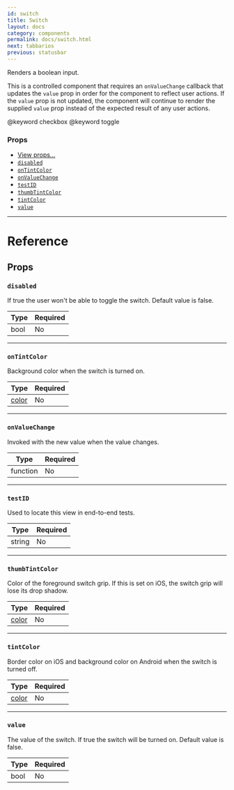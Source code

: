 ```yaml
---
id: switch
title: Switch
layout: docs
category: components
permalink: docs/switch.html
next: tabbarios
previous: statusbar
---
```

Renders a boolean input.

This is a controlled component that requires an `onValueChange` callback that updates the `value` prop in order for the component to reflect user actions. If the `value` prop is not updated, the component will continue to render the supplied `value` prop instead of the expected result of any user actions.

@keyword checkbox
@keyword toggle

### Props

- [View props...](docs/view-props.html)
- [`disabled`](docs/switch.html#disabled)
- [`onTintColor`](docs/switch.html#ontintcolor)
- [`onValueChange`](docs/switch.html#onvaluechange)
- [`testID`](docs/switch.html#testid)
- [`thumbTintColor`](docs/switch.html#thumbtintcolor)
- [`tintColor`](docs/switch.html#tintcolor)
- [`value`](docs/switch.html#value)



---

# Reference

## Props

### `disabled`

If true the user won't be able to toggle the switch.
Default value is false.

| Type | Required |
| - | - |
| bool | No |




---

### `onTintColor`

Background color when the switch is turned on.

| Type | Required |
| - | - |
| [color](docs/colors.html) | No |




---

### `onValueChange`

Invoked with the new value when the value changes.

| Type | Required |
| - | - |
| function | No |




---

### `testID`

Used to locate this view in end-to-end tests.

| Type | Required |
| - | - |
| string | No |




---

### `thumbTintColor`

Color of the foreground switch grip. If this is set on iOS, the switch grip will lose its drop shadow.

| Type | Required |
| - | - |
| [color](docs/colors.html) | No |




---

### `tintColor`

Border color on iOS and background color on Android when the switch is turned off.

| Type | Required |
| - | - |
| [color](docs/colors.html) | No |




---

### `value`

The value of the switch.  If true the switch will be turned on.
Default value is false.

| Type | Required |
| - | - |
| bool | No |
